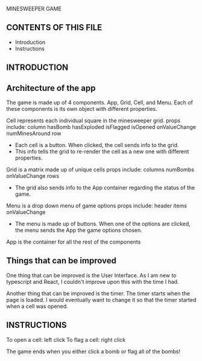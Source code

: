 MINESWEEPER GAME

CONTENTS OF THIS FILE
---------------------
  * Introduction
  * Instructions

INTRODUCTION
---------------------

Architecture of the app
-----------
The game is made up of 4 components.
App, Grid, Cell, and Menu.
Each of these components is its own object with different properties.

Cell represents each individual square in the minesweeper grid.
  props include:  column
                  hasBomb
                  hasExploded
                  isFlagged
                  isOpened
                  onValueChange
                  numMinesAround
                  row
  - Each cell is a button. When clicked, the cell sends info to the grid.
  - This info tells the grid to re-render the cell as a new one with different properties.

Grid is a matrix made up of unique cells
  props include:  columns
                  numBombs
                  onValueChange
                  rows

  - The grid also sends info to the App container regarding the status of the game.

Menu is a drop down menu of game options
  props include:  header
                  items
                  onValueChange
  - The menu is made up of buttons. When one of the options are clicked, the menu sends the App
    the game options chosen.

App is the container for all the rest of the components



Things that can be improved
---------------------------
One thing that can be improved is the User Interface. As I am new to typescript and React,
I couldn't improve upon this with the time I had.

Another thing that can be improved is the timer. The timer starts when the page is loaded.
I would eventually want to change it so that the timer started when a cell was opened.

INSTRUCTIONS
---------------------
To open a cell: left click
To flag a cell: right click

The game ends when you either click a bomb or flag all of the bombs!
